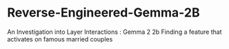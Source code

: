 # Reverse-Engineered-Gemma-2B
An Investigation into Layer Interactions : Gemma 2 2b Finding a feature that activates on famous married couples
